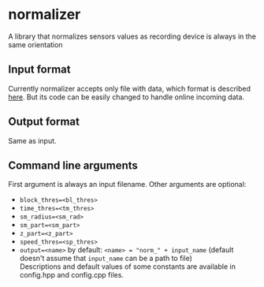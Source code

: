 normalizer
==========

A library that normalizes sensors values as recording device is always in the same orientation

## Input format
Currently normalizer accepts only file with data, which format is described [here](https://github.com/blindmotion/docs/wiki/Csv-file-format). But its code can be easily changed to handle online incoming data.

## Output format
Same as input.

## Command line arguments
First argument is always an input filename. Other arguments are optional:
* `block_thres=<bl_thres>`
* `time_thres=<tm_thres>`
* `sm_radius=<sm_rad>`
* `sm_part=<sm_part>`
* `z_part=<z_part>`
* `speed_thres=<sp_thres>`
* `output=<name>` by default: `<name> = "norm_" + input_name` (default doesn't assume that `input_name` can be a path to file)<br>
Descriptions and default values of some constants are available in config.hpp and config.cpp files.
